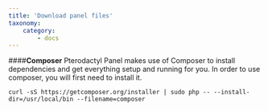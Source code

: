 ```yaml
---
title: 'Download panel files'
taxonomy:
    category:
        - docs
---
```


####**Composer**
Pterodactyl Panel makes use of Composer to install dependencies and get everything setup and running for you. In order to use composer, you will first need to install it.
```
curl -sS https://getcomposer.org/installer | sudo php -- --install-dir=/usr/local/bin --filename=composer
```